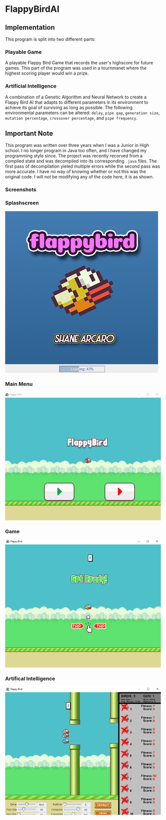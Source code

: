 # FlappyBirdAI

## Implementation

This program is split into two different parts:

### Playable Game

A playable Flappy Bird Game that records the user's highscore for future games. This part of the program was used in a tournmanet where the highest scoring player would win a prize.

### Artificial Intelligence

A combination of a Genetic Algorithm and Neural Network to create a Flappy Bird AI that adapts to different parameters in its environment to achieve its goal of surviving as long as possible. The following environmental parameters can be altered: `delay`, `pipe gap`, `generation size`, `mutation percentage`, `crossover percentage`, and `pipe frequency`.

## Important Note

This program was written over three years when I was a Junior in High school. I no longer program in Java too often, and I have changed my programming style since. The project was recently recorved from a compiled state and was decompiled into its corresponding `.java` files. The first pass of decompilation yieled multiple errors while the second pass was more accurate. I have no way of knowing whether or not this was the original code. I will not be modifying any of the code here, it is as shown.

### Screenshots  

### Splashscreen

![Alt text](./Images/Splashscreen.png?raw=true "Title")

### Main Menu

![Alt text](./Images/Main.png?raw=true "Title")

### Game

![Alt text](./Images/Game.png?raw=true "Title")

### Artifical Intelligence

![Alt text](./Images/AI.png?raw=true "Title")

